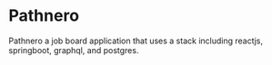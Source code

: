 # Pathnero
Pathnero a job board application that uses a stack including reactjs, springboot, graphql, and postgres.
